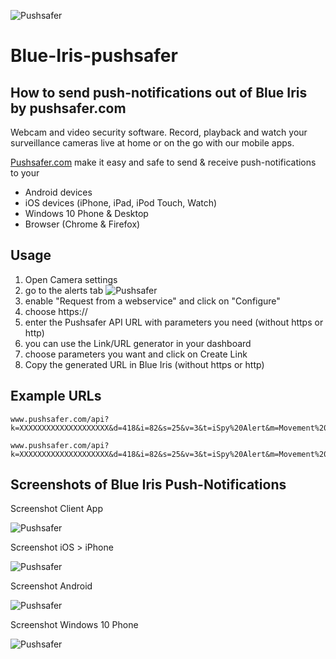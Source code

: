 ![Pushsafer](https://www.pushsafer.com/de/assets/logos/logo.png)
# Blue-Iris-pushsafer
## How to send push-notifications out of Blue Iris by pushsafer.com

Webcam and video security software. Record, playback and watch your surveillance cameras live at home or on the go with our mobile apps.

[Pushsafer.com](https://www.pushsafer.com) make it easy and safe to send &amp; receive push-notifications to your
- Android devices
- iOS devices (iPhone, iPad, iPod Touch, Watch)
- Windows 10 Phone & Desktop
- Browser (Chrome & Firefox)

## Usage
1. Open Camera settings
2. go to the alerts tab ![Pushsafer](https://www.pushsafer.com/en/assets/examples/blueiris.jpg)
3. enable "Request from a webservice" and click on "Configure"
4. choose https://
5. enter the Pushsafer API URL with parameters you need (without https or http)
6. you can use the Link/URL generator in your dashboard
7. choose parameters you want and click on Create Link
8. Copy the generated URL in Blue Iris (without https or http)

## Example URLs

	www.pushsafer.com/api?k=XXXXXXXXXXXXXXXXXXXX&d=418&i=82&s=25&v=3&t=iSpy%20Alert&m=Movement%20detected%20in%20living%20room
  
	www.pushsafer.com/api?k=XXXXXXXXXXXXXXXXXXXX&d=418&i=82&s=25&v=3&t=iSpy%20Alert&m=Movement%20detected%20in%20living%20room%0A{ID}%3A%20{NAME}

## Screenshots of Blue Iris Push-Notifications

Screenshot Client App

![Pushsafer](https://www.pushsafer.com/de/assets/examples/blueiris-2.jpg)

Screenshot iOS > iPhone

![Pushsafer](https://www.pushsafer.com/de/assets/examples/blueiris-3.jpg)

Screenshot Android

![Pushsafer](https://www.pushsafer.com/de/assets/examples/blueiris-4.jpg)

Screenshot Windows 10 Phone

![Pushsafer](https://www.pushsafer.com/de/assets/examples/blueiris-5.jpg)

